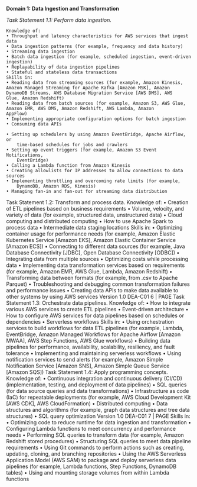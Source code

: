**Domain 1: Data Ingestion and Transformation**

_Task Statement 1.1: Perform data ingestion._

    Knowledge of:
    • Throughput and latency characteristics for AWS services that ingest data
    • Data ingestion patterns (for example, frequency and data history)
    • Streaming data ingestion
    • Batch data ingestion (for example, scheduled ingestion, event-driven
    ingestion)
    • Replayability of data ingestion pipelines
    • Stateful and stateless data transactions
    Skills in:
    • Reading data from streaming sources (for example, Amazon Kinesis,
    Amazon Managed Streaming for Apache Kafka [Amazon MSK], Amazon
    DynamoDB Streams, AWS Database Migration Service [AWS DMS], AWS
    Glue, Amazon Redshift)
    • Reading data from batch sources (for example, Amazon S3, AWS Glue,
    Amazon EMR, AWS DMS, Amazon Redshift, AWS Lambda, Amazon
    AppFlow)
    • Implementing appropriate configuration options for batch ingestion
    • Consuming data APIs

    • Setting up schedulers by using Amazon EventBridge, Apache Airflow, or
        time-based schedules for jobs and crawlers
    • Setting up event triggers (for example, Amazon S3 Event Notifications,
        EventBridge)
    • Calling a Lambda function from Amazon Kinesis
    • Creating allowlists for IP addresses to allow connections to data sources
    • Implementing throttling and overcoming rate limits (for example,
        DynamoDB, Amazon RDS, Kinesis)
    • Managing fan-in and fan-out for streaming data distribution

Task Statement 1.2: Transform and process data.
Knowledge of:
• Creation of ETL pipelines based on business requirements
• Volume, velocity, and variety of data (for example, structured data,
unstructured data)
• Cloud computing and distributed computing
• How to use Apache Spark to process data
• Intermediate data staging locations
Skills in:
• Optimizing container usage for performance needs (for example, Amazon
Elastic Kubernetes Service [Amazon EKS], Amazon Elastic Container Service
[Amazon ECS])
• Connecting to different data sources (for example, Java Database
Connectivity [JDBC], Open Database Connectivity [ODBC])
• Integrating data from multiple sources
• Optimizing costs while processing data
• Implementing data transformation services based on requirements (for
example, Amazon EMR, AWS Glue, Lambda, Amazon Redshift)
• Transforming data between formats (for example, from .csv to Apache
Parquet)
• Troubleshooting and debugging common transformation failures and
performance issues
• Creating data APIs to make data available to other systems by using AWS
services
Version 1.0 DEA-C01 6 | PAGE
Task Statement 1.3: Orchestrate data pipelines.
Knowledge of:
• How to integrate various AWS services to create ETL pipelines
• Event-driven architecture
• How to configure AWS services for data pipelines based on schedules or
dependencies
• Serverless workflows
Skills in:
• Using orchestration services to build workflows for data ETL pipelines (for
example, Lambda, EventBridge, Amazon Managed Workflows for Apache
Airflow [Amazon MWAA], AWS Step Functions, AWS Glue workflows)
• Building data pipelines for performance, availability, scalability, resiliency,
and fault tolerance
• Implementing and maintaining serverless workflows
• Using notification services to send alerts (for example, Amazon Simple
Notification Service [Amazon SNS], Amazon Simple Queue Service [Amazon
SQS])
Task Statement 1.4: Apply programming concepts.
Knowledge of:
• Continuous integration and continuous delivery (CI/CD) (implementation,
testing, and deployment of data pipelines)
• SQL queries (for data source queries and data transformations)
• Infrastructure as code (IaC) for repeatable deployments (for example, AWS
Cloud Development Kit [AWS CDK], AWS CloudFormation)
• Distributed computing
• Data structures and algorithms (for example, graph data structures and tree
data structures)
• SQL query optimization
Version 1.0 DEA-C01 7 | PAGE
Skills in:
• Optimizing code to reduce runtime for data ingestion and transformation
• Configuring Lambda functions to meet concurrency and performance needs
• Performing SQL queries to transform data (for example, Amazon Redshift
stored procedures)
• Structuring SQL queries to meet data pipeline requirements
• Using Git commands to perform actions such as creating, updating, cloning,
and branching repositories
• Using the AWS Serverless Application Model (AWS SAM) to package and
deploy serverless data pipelines (for example, Lambda functions, Step
Functions, DynamoDB tables)
• Using and mounting storage volumes from within Lambda functions
